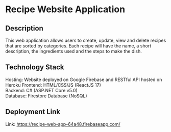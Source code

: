 # Recipe Website Application
## Description
This web application allows users to create, update, view and delete recipes that are sorted by categories. Each recipe will have the name, a short description, the ingredients used and the steps to make the dish.

## Technology Stack
Hosting: Website deployed on Google Firebase and RESTful API hosted on Heroku
Frontend: HTML/CSS/JS (ReactJS 17)  
Backend: C# (ASP.NET Core v5.0)  
Database: Firestore Database (NoSQL)  

## Deployment Link
Link: https://recipe-web-app-64a48.firebaseapp.com/
